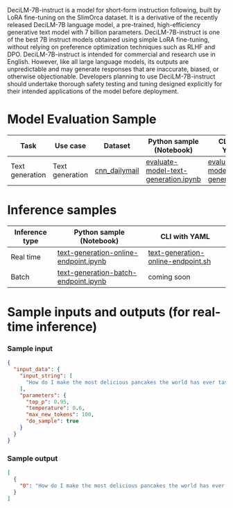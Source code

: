 DeciLM-7B-instruct is a model for short-form instruction following, built by LoRA fine-tuning on the SlimOrca dataset. It is a derivative of the recently released DeciLM-7B language model, a pre-trained, high-efficiency generative text model with 7 billion parameters. DeciLM-7B-instruct is one of the best 7B instruct models obtained using simple LoRA fine-tuning, without relying on preference optimization techniques such as RLHF and DPO. DeciLM-7B-instruct is intended for commercial and research use in English. However, like all large language models, its outputs are unpredictable and may generate responses that are inaccurate, biased, or otherwise objectionable. Developers planning to use DeciLM-7B-instruct should undertake thorough safety testing and tuning designed explicitly for their intended applications of the model before deployment.



# Model Evaluation Sample

Task| Use case| Dataset| Python sample (Notebook)| CLI with YAML
|--|--|--|--|--|
Text generation | Text generation | <a href="https://huggingface.co/datasets/cnn_dailymail" target="_blank"> cnn_dailymail </a> | <a href="https://aka.ms/azureml-eval-sdk-text-generation/" target="_blank">evaluate-model-text-generation.ipynb</a> | <a href="https://aka.ms/azureml-eval-cli-text-generation/" target="_blank">evaluate-model-text-generation.yml</a>

# Inference samples

Inference type|Python sample (Notebook)|CLI with YAML
|--|--|--|
Real time|<a href="https://aka.ms/azureml-infer-online-sdk-text-generation-dolly" target="_blank">text-generation-online-endpoint.ipynb</a>|<a href="https://aka.ms/azureml-infer-online-cli-text-generation-dolly" target="_blank">text-generation-online-endpoint.sh</a>
Batch |<a href="https://aka.ms/azureml-infer-batch-sdk-text-generation" target="_blank">text-generation-batch-endpoint.ipynb</a>| coming soon


# Sample inputs and outputs (for real-time inference)

### Sample input
```json
{
  "input_data": {
    "input_string": [
      "How do I make the most delicious pancakes the world has ever tasted?"
    ],
    "parameters": {
      "top_p": 0.95,
      "temperature": 0.6,
      "max_new_tokens": 100,
      "do_sample": true
    }
  }
}
```

### Sample output
```json
[
  {
    "0": "How do I make the most delicious pancakes the world has ever tasted?\n\nAnswer: In a large bowl, whisk together the flour, sugar, baking powder, and salt. In a separate bowl, whisk together the milk, eggs, and melted butter. Pour the wet ingredients into the dry ingredients and stir until just combined. Add more milk if the batter seems too thick. Heat a non-stick pan or griddle over medium heat. Lightly grease the pan with butter or cooking spray. Pour about 1/4 cup of batter onto the"
  }
]
```